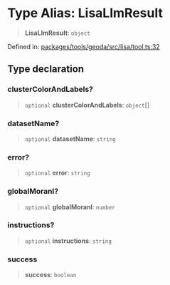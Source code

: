 # Type Alias: LisaLlmResult

> **LisaLlmResult**: `object`

Defined in: [packages/tools/geoda/src/lisa/tool.ts:32](https://github.com/GeoDaCenter/openassistant/blob/37d127dc7a76d6b5cf9de906c055e4c904e3dfed/packages/tools/geoda/src/lisa/tool.ts#L32)

## Type declaration

### clusterColorAndLabels?

> `optional` **clusterColorAndLabels**: `object`[]

### datasetName?

> `optional` **datasetName**: `string`

### error?

> `optional` **error**: `string`

### globalMoranI?

> `optional` **globalMoranI**: `number`

### instructions?

> `optional` **instructions**: `string`

### success

> **success**: `boolean`
